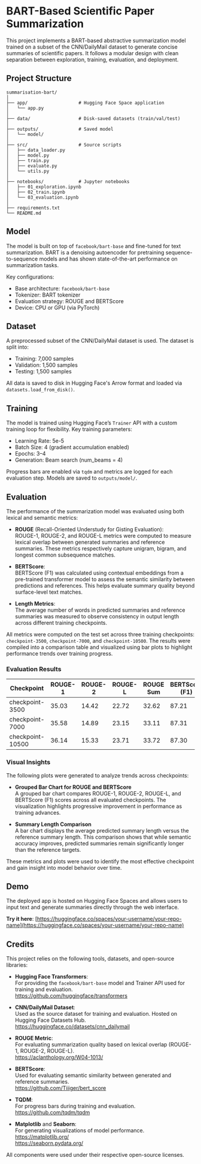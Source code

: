 # BART-Based Scientific Paper Summarization

This project implements a BART-based abstractive summarization model trained on a subset of the CNN/DailyMail dataset to generate concise summaries of scientific papers. It follows a modular design with clean separation between exploration, training, evaluation, and deployment.

## Project Structure

```
summarisation-bart/
│
├── app/                   # Hugging Face Space application
│   └── app.py
│
├── data/                  # Disk-saved datasets (train/val/test)
│
├── outputs/               # Saved model
│   └── model/
│
├── src/                   # Source scripts
│   ├── data_loader.py
│   ├── model.py
│   ├── train.py
│   ├── evaluate.py
│   └── utils.py
│
├── notebooks/             # Jupyter notebooks
│   ├── 01_exploration.ipynb
│   ├── 02_train.ipynb
│   └── 03_evaluation.ipynb
│
├── requirements.txt
└── README.md
```

## Model

The model is built on top of `facebook/bart-base` and fine-tuned for text summarization. BART is a denoising autoencoder for pretraining sequence-to-sequence models and has shown state-of-the-art performance on summarization tasks.

Key configurations:
- Base architecture: `facebook/bart-base`
- Tokenizer: BART tokenizer
- Evaluation strategy: ROUGE and BERTScore
- Device: CPU or GPU (via PyTorch)

## Dataset

A preprocessed subset of the CNN/DailyMail dataset is used. The dataset is split into:
- Training: 7,000 samples
- Validation: 1,500 samples
- Testing: 1,500 samples

All data is saved to disk in Hugging Face's Arrow format and loaded via `datasets.load_from_disk()`.

## Training

The model is trained using Hugging Face’s `Trainer` API with a custom training loop for flexibility. Key training parameters:
- Learning Rate: 5e-5
- Batch Size: 4 (gradient accumulation enabled)
- Epochs: 3–4
- Generation: Beam search (num_beams = 4)

Progress bars are enabled via `tqdm` and metrics are logged for each evaluation step. Models are saved to `outputs/model/`.

## Evaluation

The performance of the summarization model was evaluated using both lexical and semantic metrics:

- **ROUGE** (Recall-Oriented Understudy for Gisting Evaluation):  
  ROUGE-1, ROUGE-2, and ROUGE-L metrics were computed to measure lexical overlap between generated summaries and reference summaries. These metrics respectively capture unigram, bigram, and longest common subsequence matches.

- **BERTScore**:  
  BERTScore (F1) was calculated using contextual embeddings from a pre-trained transformer model to assess the semantic similarity between predictions and references. This helps evaluate summary quality beyond surface-level text matches.

- **Length Metrics**:  
  The average number of words in predicted summaries and reference summaries was measured to observe consistency in output length across different training checkpoints.

All metrics were computed on the test set across three training checkpoints: `checkpoint-3500`, `checkpoint-7000`, and `checkpoint-10500`. The results were compiled into a comparison table and visualized using bar plots to highlight performance trends over training progress.

### Evaluation Results

| Checkpoint       | ROUGE-1 | ROUGE-2 | ROUGE-L | ROUGE Sum | BERTScore (F1) | Pred Len | Ref Len |
|------------------|---------|---------|---------|------------|----------------|----------|---------|
| checkpoint-3500  | 35.03   | 14.42   | 22.72   | 32.62      | 87.21          | 99.01    | 51.71   |
| checkpoint-7000  | 35.58   | 14.89   | 23.15   | 33.11      | 87.31          | 98.12    | 51.71   |
| checkpoint-10500 | 36.14   | 15.33   | 23.71   | 33.72      | 87.30          | 94.11    | 51.71   |

### Visual Insights

The following plots were generated to analyze trends across checkpoints:

- **Grouped Bar Chart for ROUGE and BERTScore**  
  A grouped bar chart compares ROUGE-1, ROUGE-2, ROUGE-L, and BERTScore (F1) scores across all evaluated checkpoints. The visualization highlights progressive improvement in performance as training advances.

- **Summary Length Comparison**  
  A bar chart displays the average predicted summary length versus the reference summary length. This comparison shows that while semantic accuracy improves, predicted summaries remain significantly longer than the reference targets.

These metrics and plots were used to identify the most effective checkpoint and gain insight into model behavior over time.

## Demo

The deployed app is hosted on Hugging Face Spaces and allows users to input text and generate summaries directly through the web interface.

**Try it here**: [https://huggingface.co/spaces/your-username/your-repo-name](https://huggingface.co/spaces/your-username/your-repo-name)

## Credits

This project relies on the following tools, datasets, and open-source libraries:

- **Hugging Face Transformers**:  
  For providing the `facebook/bart-base` model and Trainer API used for training and evaluation.  
  https://github.com/huggingface/transformers

- **CNN/DailyMail Dataset**:  
  Used as the source dataset for training and evaluation. Hosted on Hugging Face Datasets Hub.  
  https://huggingface.co/datasets/cnn_dailymail

- **ROUGE Metric**:  
  For evaluating summarization quality based on lexical overlap (ROUGE-1, ROUGE-2, ROUGE-L).  
  https://aclanthology.org/W04-1013/

- **BERTScore**:  
  Used for evaluating semantic similarity between generated and reference summaries.  
  https://github.com/Tiiiger/bert_score

- **TQDM**:  
  For progress bars during training and evaluation.  
  https://github.com/tqdm/tqdm

- **Matplotlib** and **Seaborn**:  
  For generating visualizations of model performance.  
  https://matplotlib.org/  
  https://seaborn.pydata.org/

All components were used under their respective open-source licenses.
